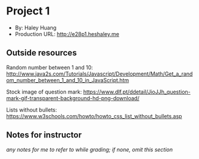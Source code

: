 # Project 1
+ By: Haley Huang
+ Production URL: <http://e28p1.heshaley.me>

## Outside resources
Random number between 1 and 10: http://www.java2s.com/Tutorials/Javascript/Development/Math/Get_a_random_number_between_1_and_10_in_JavaScript.htm

Stock image of question mark: https://www.dlf.pt/ddetail/JioJJh_question-mark-gif-transparent-background-hd-png-download/

Lists without bullets: https://www.w3schools.com/howto/howto_css_list_without_bullets.asp


## Notes for instructor
*any notes for me to refer to while grading; if none, omit this section*
